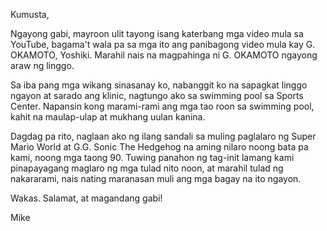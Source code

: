 Kumusta,

Ngayong gabi, mayroon ulit tayong isang katerbang mga video mula sa YouTube, bagama't wala pa sa mga ito ang panibagong video mula kay G. OKAMOTO, Yoshiki. Marahil nais na magpahinga ni G. OKAMOTO ngayong araw ng linggo.

Sa iba pang mga wikang sinasanay ko, nabanggit ko na sapagkat linggo ngayon at sarado ang klinic, nagtungo ako sa swimming pool sa Sports Center. Napansin kong marami-rami ang mga tao roon sa swimming pool, kahit na maulap-ulap at mukhang uulan kanina. 

Dagdag pa rito, naglaan ako ng ilang sandali sa muling paglalaro ng Super Mario World at G.G. Sonic The Hedgehog na aming nilaro noong bata pa kami, noong mga taong 90. Tuwing panahon ng tag-init lamang kami pinapayagang maglaro ng mga tulad nito noon, at marahil tulad ng nakararami, nais nating maranasan muli ang mga bagay na ito ngayon.  

Wakas. Salamat, at magandang gabi!

Mike
